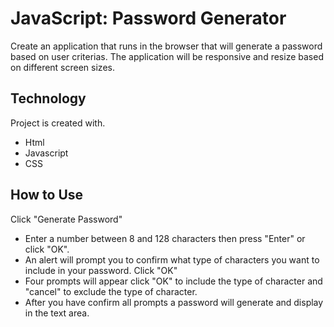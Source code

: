 # JavaScript: Password Generator

Create an application that runs in the browser that will generate a password based on user criterias.  The application will be responsive and resize based on different screen sizes.  



## Technology
Project is created with. 

* Html
* Javascript
* CSS

## How to Use

Click "Generate Password"
* Enter a number between 8 and 128 characters then press "Enter" or click "OK".
* An alert will prompt you to confirm what type of characters you want to include in your password.  Click "OK"
* Four prompts will appear click "OK" to include the type of character and "cancel" to exclude the type of character.
* After you have confirm all prompts a password will generate and display in the text area.



